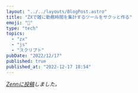 ```yaml
---
layout: "../../layouts/BlogPost.astro"
title: "ZXで雑に勤務時間を集計するツールをサクッと作る"
emoji: "🐍"
type: "tech"
topics:
  - "zx"
  - "js"
  - "スクリプト"
pubDate: "2022/12/17"
published: true
published_at: "2022-12-17 18:54"
---
```


_[Zennに投稿](https://zenn.dev/jajima/articles/7a17cd496c5bef)しました。_

